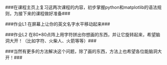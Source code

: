 ###在课程主页上复习这两次课程的内容，初步掌握python和matplotlib的语法规则，为接下来的课程做好准备###

###作业L1 在屏幕上让你的英文名字水平移动起来###

###作业L2 在80*80点阵上用字符拼出你想画的东西，并让它旋转起来，希望脑洞大开！（比如字符、火柴人、火箭等等）###

###当然有更多的方法解决这个问题，除了画的东西，方法上也希望各位能脑洞大开！###